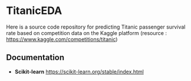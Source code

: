 # TitanicEDA
Here is a source code repository for predicting Titanic passenger survival rate based on competition data on the Kaggle platform (resource : https://www.kaggle.com/competitions/titanic)

## Documentation
- **Scikit-learn** https://scikit-learn.org/stable/index.html

